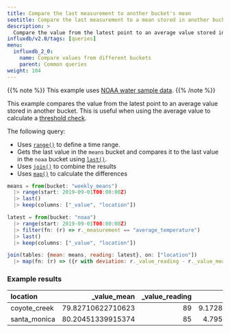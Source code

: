 ```yaml
---
title: Compare the last measurement to another bucket's mean
seotitle: Compare the last measurement to a mean stored in another bucket
description: >
  Compare the value from the latest point to an average value stored in another bucket. This is useful when using the average value to calculate a threshold check.
influxdb/v2.0/tags: [queries]
menu:
  influxdb_2_0:
    name: Compare values from different buckets
    parent: Common queries
weight: 104
---
```


{{% note %}}
This example uses [NOAA water sample data](/influxdb/v2.0/reference/sample-data/#noaa-water-sample-data).
{{% /note %}}

This example compares the value from the latest point to an average value stored in another bucket. This is useful when using the average value to calculate a [threshold check](/influxdb/v2.0/monitor-alert/checks/create/#threshold-check).

The following query:
  - Uses [`range()`](/influxdb/v2.0/reference/flux/stdlib/built-in/transformations/range/) to define a time range.
  - Gets the last value in the `means` bucket and compares it to the last value in the `noaa` bucket using [`last()`](/influxdb/v2.0/reference/flux/stdlib/built-in/transformations/selectors/last/).
  - Uses [`join()`](/influxdb/v2.0/reference/flux/stdlib/built-in/transformations/join/) to combine the results
  - Uses [`map()`](/influxdb/v2.0/reference/flux/stdlib/built-in/transformations/map/) to calculate the differences

  ```js
  means = from(bucket: "weekly_means")
    |> range(start: 2019-09-01T00:00:00Z)
    |> last()
    |> keep(columns: ["_value", "location"])

  latest = from(bucket: "noaa")
    |> range(start: 2019-09-01T00:00:00Z)
    |> filter(fn: (r) => r._measurement == "average_temperature")
    |> last()
    |> keep(columns: ["_value", "location"])

  join(tables: {mean: means, reading: latest}, on: ["location"])
    |> map(fn: (r) => ({r with deviation: r._value_reading - r._value_mean}))
  ```

### Example results

| location     | _value_mean       | _value_reading | deviation         |
|:--------     | -----------:      | --------------:| ---------:        |
| coyote_creek | 79.82710622710623 | 89             | 9.172893772893772 |
| santa_monica | 80.20451339915374 | 85             | 4.79548660084626  |
